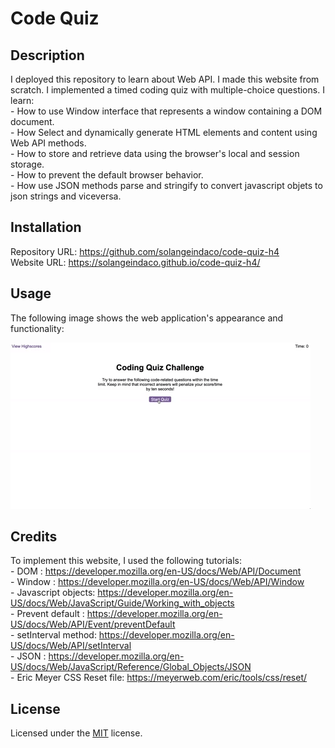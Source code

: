 # Code Quiz

## Description

I deployed this repository to learn about Web API. I made this website from scratch. I implemented a timed coding quiz with multiple-choice questions.
I learn:     
    - How to use Window interface that represents a window containing a DOM document.   
    - How Select and dynamically generate HTML elements and content using Web API methods.  
    - How to store and retrieve data using the browser's local and session storage.  
    - How to prevent the default browser behavior.  
    - How use JSON methods parse and stringify to convert javascript objets to json strings and viceversa.  

## Installation

Repository URL: https://github.com/solangeindaco/code-quiz-h4  
Website URL:  https://solangeindaco.github.io/code-quiz-h4/  

## Usage

The following image shows the web application's appearance and functionality:

![A user clicks through an interactive coding quiz, then enters initials to save the high score before resetting and starting over.](./assets/images/04-web-apis-homework-demo.gif)


## Credits

To implement this website, I used the following tutorials:     
    - DOM : https://developer.mozilla.org/en-US/docs/Web/API/Document   
    - Window : https://developer.mozilla.org/en-US/docs/Web/API/Window   
    - Javascript objects: https://developer.mozilla.org/en-US/docs/Web/JavaScript/Guide/Working_with_objects    
    - Prevent default : https://developer.mozilla.org/en-US/docs/Web/API/Event/preventDefault            
    - setInterval method: https://developer.mozilla.org/en-US/docs/Web/API/setInterval   
    - JSON : https://developer.mozilla.org/en-US/docs/Web/JavaScript/Reference/Global_Objects/JSON  
    - Eric Meyer CSS Reset file: https://meyerweb.com/eric/tools/css/reset/   

## License

Licensed under the [MIT](LICENSE) license.

